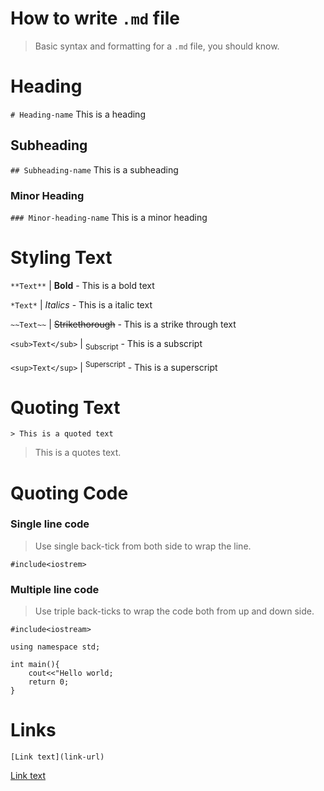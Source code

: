 # How to write `.md` file
>Basic syntax and formatting for a `.md` file, you should know.

# Heading 
`# Heading-name`
This is a heading

## Subheading
`## Subheading-name`
This is a subheading

### Minor Heading
`### Minor-heading-name`
This is a minor heading

# Styling Text
`**Text**` | **Bold** - This is a bold text

`*Text*` | *Italics* - This is a italic text

`~~Text~~` | ~~Strikethorough~~ - This is a strike through text

`<sub>Text</sub>` | <sub>Subscript</sub> - This is a subscript

`<sup>Text</sup>` | <sup>Superscript</sup> - This is a superscript

# Quoting Text
`> This is a quoted text`

> This is a quotes text.

# Quoting Code

### Single line code

>Use single back-tick from both side to wrap the line.

`#include<iostrem>`

### Multiple line code

>Use triple back-ticks to wrap the code both from up and down side. 
```
#include<iostream>

using namespace std;

int main(){
    cout<<"Hello world;
    return 0;
}
```

# Links
`[Link text](link-url)`

[Link text](link-url)


